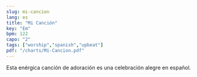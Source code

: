 ```yaml
---
slug: mi-cancion
lang: es
title: "Mi Canción"
key: "Em"
bpm: 122
capo: "2"
tags: ["worship","spanish","upbeat"]
pdf: "/charts/Mi-Cancion.pdf"
---
```


Esta enérgica canción de adoración es una celebración alegre en español.
